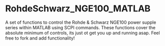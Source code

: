 # RohdeSchwarz_NGE100_MATLAB
A set of functions to control the Rohde &amp; Schwarz NGE100 power supple series within MATLAB using SCPI commands. These functions cover the absolute minimum of controls, its just ot get you up and running asap. Feel free to fork and add functionality! 
